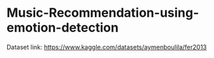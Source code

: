 # Music-Recommendation-using-emotion-detection
Dataset link: https://www.kaggle.com/datasets/aymenboulila/fer2013
